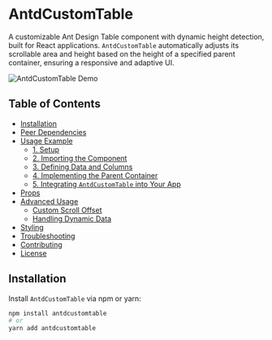 # AntdCustomTable

A customizable Ant Design Table component with dynamic height detection, built for React applications. `AntdCustomTable` automatically adjusts its scrollable area and height based on the height of a specified parent container, ensuring a responsive and adaptive UI.

![AntdCustomTable Demo](https://via.placeholder.com/800x400?text=AntdCustomTable+Demo)

## Table of Contents

- [Installation](#installation)
- [Peer Dependencies](#peer-dependencies)
- [Usage Example](#usage-example)
  - [1. Setup](#1-setup)
  - [2. Importing the Component](#2-importing-the-component)
  - [3. Defining Data and Columns](#3-defining-data-and-columns)
  - [4. Implementing the Parent Container](#4-implementing-the-parent-container)
  - [5. Integrating `AntdCustomTable` into Your App](#5-integrating-antdcustomtable-into-your-app)
- [Props](#props)
- [Advanced Usage](#advanced-usage)
  - [Custom Scroll Offset](#custom-scroll-offset)
  - [Handling Dynamic Data](#handling-dynamic-data)
- [Styling](#styling)
- [Troubleshooting](#troubleshooting)
- [Contributing](#contributing)
- [License](#license)

## Installation

Install `AntdCustomTable` via npm or yarn:

```bash
npm install antdcustomtable
# or
yarn add antdcustomtable
```

